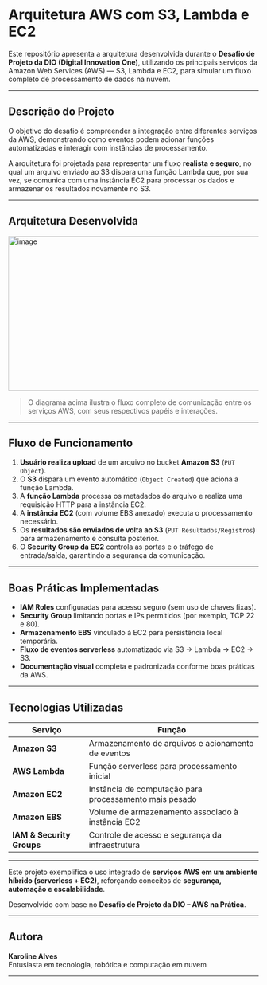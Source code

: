 #  Arquitetura AWS com S3, Lambda e EC2  

Este repositório apresenta a arquitetura desenvolvida durante o **Desafio de Projeto da DIO (Digital Innovation One)**, utilizando os principais serviços da Amazon Web Services (AWS) — S3, Lambda e EC2, para simular um fluxo completo de processamento de dados na nuvem.

---

##  Descrição do Projeto

O objetivo do desafio é compreender a integração entre diferentes serviços da AWS, demonstrando como eventos podem acionar funções automatizadas e interagir com instâncias de processamento.

A arquitetura foi projetada para representar um fluxo **realista e seguro**, no qual um arquivo enviado ao S3 dispara uma função Lambda que, por sua vez, se comunica com uma instância EC2 para processar os dados e armazenar os resultados novamente no S3.

---

##  Arquitetura Desenvolvida

<img width="856" height="311" alt="image" src="https://github.com/user-attachments/assets/69783e76-7995-46a8-80e7-df410acdd3a4" />


> O diagrama acima ilustra o fluxo completo de comunicação entre os serviços AWS, com seus respectivos papéis e interações.

---

##  Fluxo de Funcionamento

1. **Usuário realiza upload** de um arquivo no bucket **Amazon S3** (`PUT Object`).  
2. O **S3** dispara um evento automático (`Object Created`) que aciona a função Lambda.  
3. A **função Lambda** processa os metadados do arquivo e realiza uma requisição HTTP para a instância EC2.  
4. A **instância EC2** (com volume EBS anexado) executa o processamento necessário.  
5. Os **resultados são enviados de volta ao S3** (`PUT Resultados/Registros`) para armazenamento e consulta posterior.  
6. O **Security Group da EC2** controla as portas e o tráfego de entrada/saída, garantindo a segurança da comunicação.  

---

##  Boas Práticas Implementadas

- **IAM Roles** configuradas para acesso seguro (sem uso de chaves fixas).  
- **Security Group** limitando portas e IPs permitidos (por exemplo, TCP 22 e 80).  
- **Armazenamento EBS** vinculado à EC2 para persistência local temporária.  
- **Fluxo de eventos serverless** automatizado via S3 → Lambda → EC2 → S3.  
- **Documentação visual** completa e padronizada conforme boas práticas da AWS.

---

##  Tecnologias Utilizadas

| Serviço | Função |
|----------|--------|
| **Amazon S3** | Armazenamento de arquivos e acionamento de eventos |
| **AWS Lambda** | Função serverless para processamento inicial |
| **Amazon EC2** | Instância de computação para processamento mais pesado |
| **Amazon EBS** | Volume de armazenamento associado à instância EC2 |
| **IAM & Security Groups** | Controle de acesso e segurança da infraestrutura |

---


Este projeto exemplifica o uso integrado de **serviços AWS em um ambiente híbrido (serverless + EC2)**, reforçando conceitos de **segurança, automação e escalabilidade**.  

Desenvolvido com base no **Desafio de Projeto da DIO – AWS na Prática**.  

---

## Autora

 **Karoline Alves**  
Entusiasta em tecnologia, robótica e computação em nuvem   

---
